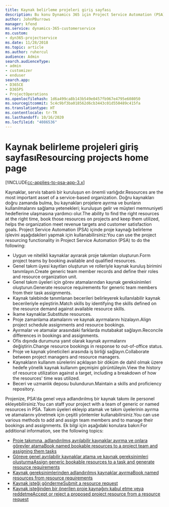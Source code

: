 ```yaml
---
title: Kaynak belirleme projeleri giriş sayfası
description: Bu konu Dynamics 365 için Project Service Automation (PSA) içindeki kaynak yönetimi özellikleri hakkında bilgi sağlar.
author: JohnPBurrows
manager: kfend
ms.service: dynamics-365-customerservice
ms.custom:
- dyn365-projectservice
ms.date: 11/28/2018
ms.topic: article
ms.author: ruhercul
audience: Admin
search.audienceType:
- admin
- customizer
- enduser
search.app:
- D365CE
- D365PS
- ProjectOperations
ms.openlocfilehash: 1d6a499ca8b143b549e0457fb967e4795e608050
ms.sourcegitcommit: 5c4c9bf3ba018562d6cb3443c01d550489c415fa
ms.translationtype: HT
ms.contentlocale: tr-TR
ms.lasthandoff: 10/16/2020
ms.locfileid: "4086536"
---
```

# <a name="resourcing-projects-home-page"></a><span data-ttu-id="2b825-103">Kaynak belirleme projeleri giriş sayfası</span><span class="sxs-lookup"><span data-stu-id="2b825-103">Resourcing projects home page</span></span>

[!INCLUDE[cc-applies-to-psa-app-3.x](../includes/cc-applies-to-psa-app-3x.md)]

<span data-ttu-id="2b825-104">Kaynaklar, servis tabanlı bir kuruluşun en önemli varlığıdır.</span><span class="sxs-lookup"><span data-stu-id="2b825-104">Resources are the most important asset of a service-based organization.</span></span> <span data-ttu-id="2b825-105">Doğru kaynakları doğru zamanda bulma, bu kaynakları projelere ayırma ve bunların kullanılmalarını sağlama yetenekleri; kuruluşun gelir ve müşteri memnuniyeti hedeflerine ulaşmasına yardımcı olur.</span><span class="sxs-lookup"><span data-stu-id="2b825-105">The ability to find the right resources at the right time, book those resources on projects and keep them utilized, helps the organization meet revenue targets and customer satisfaction goals.</span></span> <span data-ttu-id="2b825-106">Project Service Automation (PSA) içinde proje kaynağı belirleme işlevini aşağıdakileri yapmak için kullanabilirsiniz:</span><span class="sxs-lookup"><span data-stu-id="2b825-106">You can use the project resourcing functionality in Project Service Automation (PSA) to do the following:</span></span>

- <span data-ttu-id="2b825-107">Uygun ve nitelikli kaynaklar ayırarak proje takımları oluşturun.</span><span class="sxs-lookup"><span data-stu-id="2b825-107">Form project teams by booking available and qualified resources.</span></span>
- <span data-ttu-id="2b825-108">Genel takım üyesi kayıtları oluşturun ve rolleriyle kaynak kuruluş birimini tanımlayın.</span><span class="sxs-lookup"><span data-stu-id="2b825-108">Create generic team member records and define their roles and resource organization unit.</span></span>
- <span data-ttu-id="2b825-109">Genel takım üyeleri için görev atamalarından kaynak gereksinimleri oluşturun.</span><span class="sxs-lookup"><span data-stu-id="2b825-109">Generate resource requirements for generic team members from their task assignments.</span></span>
- <span data-ttu-id="2b825-110">Kaynak talebinde tanımlanan becerileri belirleyerek kullanılabilir kaynak becerileriyle eşleştirin.</span><span class="sxs-lookup"><span data-stu-id="2b825-110">Match skills by identifying the skills defined on the resource demand against available resource skills.</span></span>
- <span data-ttu-id="2b825-111">İkame kaynaklar.</span><span class="sxs-lookup"><span data-stu-id="2b825-111">Substitute resources.</span></span>
- <span data-ttu-id="2b825-112">Proje zamanlama atamalarını ve kaynak ayırmalarını hizalayın.</span><span class="sxs-lookup"><span data-stu-id="2b825-112">Align project schedule assignments and resource bookings.</span></span>
- <span data-ttu-id="2b825-113">Ayırmalar ve atamalar arasındaki farklarda mutabakat sağlayın.</span><span class="sxs-lookup"><span data-stu-id="2b825-113">Reconcile differences in bookings and assignments.</span></span>
- <span data-ttu-id="2b825-114">Ofis dışında durumuna yanıt olarak kaynak ayırmalarını değiştirin.</span><span class="sxs-lookup"><span data-stu-id="2b825-114">Change resource bookings in response to out-of-office status.</span></span>
- <span data-ttu-id="2b825-115">Proje ve kaynak yöneticileri arasında iş birliği sağlayın.</span><span class="sxs-lookup"><span data-stu-id="2b825-115">Collaborate between project managers and resource managers.</span></span>
- <span data-ttu-id="2b825-116">Kaynakların kullanım sürelerini açıklayan bir döküm de dahil olmak üzere hedefe yönelik kaynak kullanım geçmişini görüntüleyin.</span><span class="sxs-lookup"><span data-stu-id="2b825-116">View the history of resource utilization against a target, including a breakdown of how the resources' time was utilized.</span></span>
- <span data-ttu-id="2b825-117">Beceri ve uzmanlık deposu bulundurun.</span><span class="sxs-lookup"><span data-stu-id="2b825-117">Maintain a skills and proficiency repository.</span></span>


<span data-ttu-id="2b825-118">Projenize, PSA'da genel veya adlandırılmış bir kaynak takımı ile personel ekleyebilirsiniz.</span><span class="sxs-lookup"><span data-stu-id="2b825-118">You can staff your project with a team of generic or named resources in PSA.</span></span> <span data-ttu-id="2b825-119">Takım üyeleri ekleyip atamak ve takım üyelerinin ayırma ve atamalarını yönetmek için çeşitli yöntemler kullanabilirsiniz.</span><span class="sxs-lookup"><span data-stu-id="2b825-119">You can use various methods to add and assign team members and to manage their bookings and assignments.</span></span> <span data-ttu-id="2b825-120">Ek bilgi için aşağıdaki konulara bakın:</span><span class="sxs-lookup"><span data-stu-id="2b825-120">For additional information, see the following topics:</span></span>

- [<span data-ttu-id="2b825-121">Proje takımına, adlandırılmış ayrılabilir kaynaklar ayırma ve onlara görevler atama</span><span class="sxs-lookup"><span data-stu-id="2b825-121">Book named bookable resources to a project team and assigning them tasks</span></span>](assign-named-bookable-resource.md)
- [<span data-ttu-id="2b825-122">Göreve genel ayrılabilir kaynaklar atama ve kaynak gereksinimleri oluşturma</span><span class="sxs-lookup"><span data-stu-id="2b825-122">Assign generic bookable resources to a task and generate resource requirements</span></span>](assign-generic-bookable-resource.md)
- [<span data-ttu-id="2b825-123">Kaynak gereksinimlerinden adlandırılmış kaynaklar ayırma</span><span class="sxs-lookup"><span data-stu-id="2b825-123">Book named resources from resource requirements</span></span>](book-named-resource.md)
- [<span data-ttu-id="2b825-124">Kaynak isteği gönderme</span><span class="sxs-lookup"><span data-stu-id="2b825-124">Submit a resource request</span></span>](submit-resource-request.md)
- [<span data-ttu-id="2b825-125">Kaynak isteğinden bir önerilen proje kaynağını kabul etme veya reddetme</span><span class="sxs-lookup"><span data-stu-id="2b825-125">Accept or reject a proposed project resource from a resource request</span></span>](accept-reject-proposed-resource.md)
